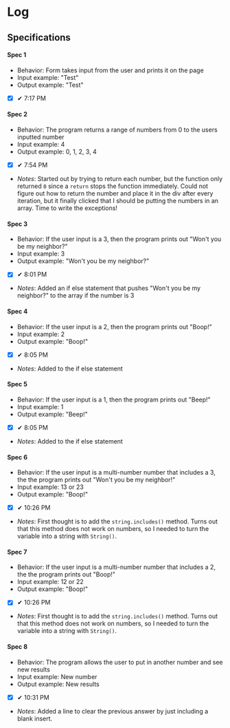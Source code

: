 # Log

## Specifications

#### Spec 1
* Behavior: Form takes input from the user and prints it on the page
* Input example: "Test"
* Output example: "Test"
- [x] ✔ 7:17 PM


#### Spec 2
* Behavior: The program returns a range of numbers from 0 to the users inputted number
* Input example: 4
* Output example: 0, 1, 2, 3, 4
- [x] ✔ 7:54 PM
- _Notes_: Started out by trying to return each number, but the function only returned `0` since a `return` stops the function immediately. Could not figure out how to return the number and place it in the div after every iteration, but it finally clicked that I should be putting the numbers in an array. Time to write the exceptions!

#### Spec 3
* Behavior: If the user input is a 3, then the program prints out "Won't you be my neighbor?"
* Input example: 3
* Output example: "Won't you be my neighbor?"
- [x] ✔ 8:01 PM
- _Notes_: Added an if else statement that pushes "Won't you be my neighbor?" to the array if the number is 3

#### Spec 4
* Behavior: If the user input is a 2, then the program prints out "Boop!"
* Input example: 2
* Output example: "Boop!"
- [x] ✔ 8:05 PM
- _Notes_: Added to the if else statement

#### Spec 5
* Behavior: If the user input is a 1, then the program prints out "Beep!"
* Input example: 1
* Output example: "Beep!"
- [x] ✔ 8:05 PM
- _Notes_: Added to the if else statement

#### Spec 6
* Behavior: If the user input is a multi-number number that includes a 3, the the program prints out "Won't you be my neighbor!"
* Input example: 13 or 23
* Output example: "Boop!"
- [x] ✔ 10:26 PM
- _Notes_: First thought is to add the `string.includes()` method. Turns out that this method does not work on numbers, so I needed to turn the variable into a string with `String()`.

#### Spec 7
* Behavior: If the user input is a multi-number number that includes a 2, the the program prints out "Boop!"
* Input example: 12 or 22
* Output example: "Boop!"
- [x] ✔ 10:26 PM
- _Notes_: First thought is to add the `string.includes()` method. Turns out that this method does not work on numbers, so I needed to turn the variable into a string with `String()`.

#### Spec 8
* Behavior: The program allows the user to put in another number and see new results
* Input example: New number
* Output example: New results
- [x] ✔ 10:31 PM
- _Notes_: Added a line to clear the previous answer by just including a blank insert.